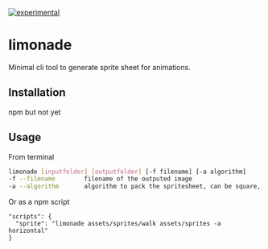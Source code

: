 [![experimental](http://badges.github.io/stability-badges/dist/experimental.svg)](http://github.com/badges/stability-badges)

# limonade
Minimal cli tool to generate sprite sheet for animations.

## Installation
npm but not yet

## Usage
From terminal
```bash
limonade [inputfolder] [outputfolder] [-f filename] [-a algorithm]
-f --filename        filename of the outputed image
-a --algorithm       algorithm to pack the spritesheet, can be square, horizontal or vertical
```

Or as a npm script
```
"scripts": {
  "sprite": "limonade assets/sprites/walk assets/sprites -a horizontal"
}
```
